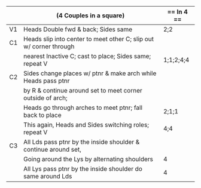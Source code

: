 || (4 Couples in a square) | == In 4 == |
|-----|----|-----|
|V1| Heads Double fwd & back; Sides same |2;2|
|C1| Heads slip into center to meet other C; slip out w/ corner through ||
||nearest Inactive C; cast to place; Sides same; repeat V |1;1;2;4;4|
|C2| Sides change places w/ ptnr & make arch while Heads pass ptnr ||
||by R & continue around set to meet corner outside of arch;||
|| Heads go through arches to meet ptnr; fall back to place |2;1;1|
||This again, Heads and Sides switching roles; repeat V |4;4|
|C3| All Lds pass ptnr by the inside shoulder & continue around set,|| 
||Going around the Lys by alternating shoulders |4|
||All Lys pass ptnr by the inside shoulder do same around Lds |4|

